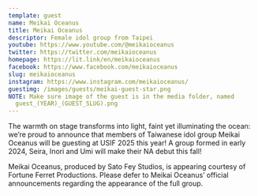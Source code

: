 ```yaml
---
template: guest
name: Meikai Oceanus
title: Meikai Oceanus
descriptor: Female idol group from Taipei
youtube: https://www.youtube.com/@meikaioceanus
twitter: https://twitter.com/meikaioceanus
homepage: https://lit.link/en/meikaioceanus
facebook: https://www.facebook.com/meikaioceanus
slug: meikaioceanus
instagram: https://www.instagram.com/meikaioceanus/
guestimg: /images/guests/meikai-guest-star.png
NOTE: Make sure image of the guest is in the media folder, named
  guest_(YEAR)_(GUEST_SLUG).png
---
```


The warmth on stage transforms into light, faint yet illuminating the ocean: we’re proud to announce that members of Taiwanese idol group Meikai Oceanus [](https://www.instagram.com/meikaioceanus/)will be guesting at USIF 2025 this year! A group formed in early 2024, Seira, Inori and Umi will make their NA debut this fall!

Meikai Oceanus, produced by Sato Fey Studios, is appearing courtesy of Fortune Ferret Productions. Please defer to Meikai Oceanus’ official announcements regarding the appearance of the full group.
